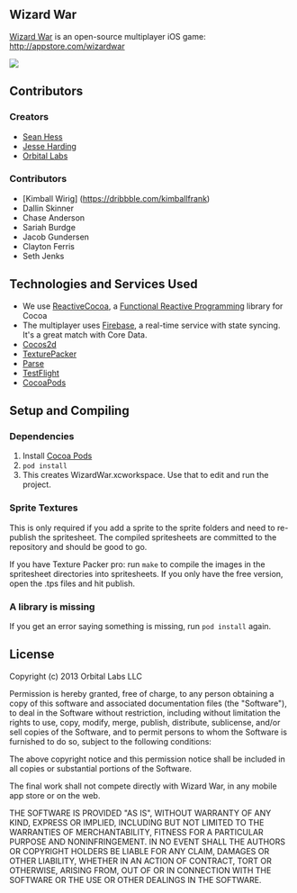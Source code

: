 Wizard War
----------

[Wizard War][appstore] is an open-source multiplayer iOS game: http://appstore.com/wizardwar

[<img src="http://i.imgur.com/y2FlmUJ.png">][appstore]

Contributors
------------

### Creators

- [Sean Hess](http://seanhess.github.io)
- [Jesse Harding](http://jesseharding.com)
- [Orbital Labs](http://orbit.al)

### Contributors

- [Kimball Wirig] (https://dribbble.com/kimballfrank)
- Dallin Skinner
- Chase Anderson
- Sariah Burdge
- Jacob Gundersen
- Clayton Ferris
- Seth Jenks


Technologies and Services Used
------------------------------

- We use [ReactiveCocoa](https://github.com/ReactiveCocoa/ReactiveCocoa), a [Functional Reactive Programming](http://stackoverflow.com/questions/1028250/what-is-functional-reactive-programming) library for Cocoa
- The multiplayer uses [Firebase](http://firebase.com/), a real-time service with state syncing. It's a great match with Core Data. 
- [Cocos2d](http://www.cocos2d-iphone.org/)
- [TexturePacker](http://www.codeandweb.com/texturepacker)
- [Parse](https://parse.com/)
- [TestFlight](testflightapp.com)
- [CocoaPods](http://cocoapods.org/)

Setup and Compiling
-------------------

### Dependencies

1. Install [Cocoa Pods](http://cocoapods.org/)
2. `pod install`
3. This creates WizardWar.xcworkspace. Use that to edit and run the project. 

### Sprite Textures

This is only required if you add a sprite to the sprite folders and need to re-publish the spritesheet. The compiled spritesheets are committed to the repository and should be good to go. 

If you have Texture Packer pro: run `make` to compile the images in the spritesheet directories into spritesheets. If you only have the free version, open the .tps files and hit publish. 

### A library is missing

If you get an error saying something is missing, run `pod install` again. 




License
-------

Copyright (c) 2013 Orbital Labs LLC

Permission is hereby granted, free of charge, to any person obtaining a copy
of this software and associated documentation files (the "Software"), to deal
in the Software without restriction, including without limitation the rights
to use, copy, modify, merge, publish, distribute, sublicense, and/or sell
copies of the Software, and to permit persons to whom the Software is
furnished to do so, subject to the following conditions:

The above copyright notice and this permission notice shall be included in
all copies or substantial portions of the Software.

The final work shall not compete directly with Wizard War, in any mobile app store or on the web. 

THE SOFTWARE IS PROVIDED "AS IS", WITHOUT WARRANTY OF ANY KIND, EXPRESS OR
IMPLIED, INCLUDING BUT NOT LIMITED TO THE WARRANTIES OF MERCHANTABILITY,
FITNESS FOR A PARTICULAR PURPOSE AND NONINFRINGEMENT. IN NO EVENT SHALL THE
AUTHORS OR COPYRIGHT HOLDERS BE LIABLE FOR ANY CLAIM, DAMAGES OR OTHER
LIABILITY, WHETHER IN AN ACTION OF CONTRACT, TORT OR OTHERWISE, ARISING FROM,
OUT OF OR IN CONNECTION WITH THE SOFTWARE OR THE USE OR OTHER DEALINGS IN
THE SOFTWARE.







[appstore]: http://appstore.com/wizardwar

